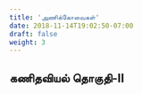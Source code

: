 ```yaml
---
title: 'அணிக்கோவைகள்'
date: 2018-11-14T19:02:50-07:00
draft: false
weight: 3
---
```




## கணிதவியல் தொகுதி-II